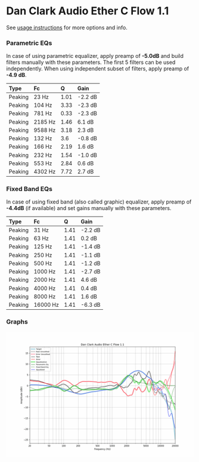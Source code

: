 # Dan Clark Audio Ether C Flow 1.1
See [usage instructions](https://github.com/jaakkopasanen/AutoEq#usage) for more options and info.

### Parametric EQs
In case of using parametric equalizer, apply preamp of **-5.0dB** and build filters manually
with these parameters. The first 5 filters can be used independently.
When using independent subset of filters, apply preamp of **-4.9 dB**.

| Type    | Fc      |    Q | Gain    |
|:--------|:--------|:-----|:--------|
| Peaking | 23 Hz   | 1.01 | -2.2 dB |
| Peaking | 104 Hz  | 3.33 | -2.3 dB |
| Peaking | 781 Hz  | 0.33 | -2.3 dB |
| Peaking | 2185 Hz | 1.46 | 6.1 dB  |
| Peaking | 9588 Hz | 3.18 | 2.3 dB  |
| Peaking | 132 Hz  | 3.6  | -0.8 dB |
| Peaking | 166 Hz  | 2.19 | 1.6 dB  |
| Peaking | 232 Hz  | 1.54 | -1.0 dB |
| Peaking | 553 Hz  | 2.84 | 0.6 dB  |
| Peaking | 4302 Hz | 7.72 | 2.7 dB  |

### Fixed Band EQs
In case of using fixed band (also called graphic) equalizer, apply preamp of **-4.4dB**
(if available) and set gains manually with these parameters.

| Type    | Fc       |    Q | Gain    |
|:--------|:---------|:-----|:--------|
| Peaking | 31 Hz    | 1.41 | -2.2 dB |
| Peaking | 63 Hz    | 1.41 | 0.2 dB  |
| Peaking | 125 Hz   | 1.41 | -1.4 dB |
| Peaking | 250 Hz   | 1.41 | -1.1 dB |
| Peaking | 500 Hz   | 1.41 | -1.2 dB |
| Peaking | 1000 Hz  | 1.41 | -2.7 dB |
| Peaking | 2000 Hz  | 1.41 | 4.6 dB  |
| Peaking | 4000 Hz  | 1.41 | 0.4 dB  |
| Peaking | 8000 Hz  | 1.41 | 1.6 dB  |
| Peaking | 16000 Hz | 1.41 | -6.3 dB |

### Graphs
![](./Dan%20Clark%20Audio%20Ether%20C%20Flow%201.1.png)